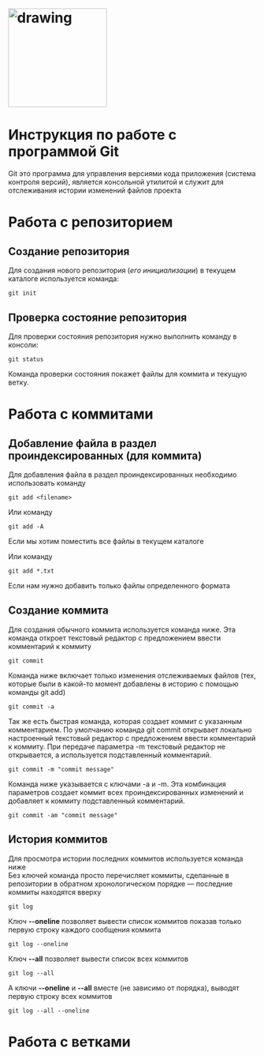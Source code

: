 # <img src="https://www.funklang.com/git_logo.png" alt="drawing" width="200"/>
# Инструкция по работе с программой Git
Git это программа для управления версиями кода приложения (система контроля версий), является консольной утилитой и служит для отслеживания истории изменений файлов проекта

# Работа с репозиторием
## Создание репозитория

Для создания нового репозитория (*его инициализации*) в текущем каталоге используется команда:

    git init

## Проверка состояние репозитория

Для проверки состояния репозитория нужно выполнить команду в консоли:

    git status

Команда проверки состояния покажет файлы для коммита и текущую ветку.

# Работа с коммитами
## Добавление файла в раздел проиндексированных (для коммита)

Для добавления файла в раздел проиндексированных необходимо использовать команду

    git add <filename>

Или команду

    git add -A

Если мы хотим поместить все файлы в текущем каталоге

Или команду

    git add *.txt

Если нам нужно добавить только файлы определенного формата

## Создание коммита

Для создания обычного коммита используется команда ниже. Эта команда откроет текстовый редактор с предложением ввести комментарий к коммиту

    git commit

Команда ниже включает только изменения отслеживаемых файлов (тех, которые были в какой-то момент добавлены в историю с помощью команды git add)

    git commit -a

Так же есть быстрая команда, которая создает коммит с указанным комментарием.
По умолчанию команда git commit открывает локально настроенный текстовый редактор с предложением ввести комментарий к коммиту.
При передаче параметра -m текстовый редактор не открывается, а используется подставленный комментарий.

    git commit -m "commit message"

Команда ниже указывается с ключами -a и -m.
Эта комбинация параметров создает коммит всех проиндексированных изменений и добавляет к коммиту подставленный комментарий.

    git commit -am "commit message"

## История коммитов

Для просмотра истории последних коммитов используется команда ниже  
Без ключей команда просто перечисляет коммиты, сделанные в репозитории в обратном хронологическом порядке — последние коммиты находятся вверху

    git log

Ключ **--oneline** позволяет вывести список коммитов показав только первую строку каждого сообщения коммита

    git log --oneline

Ключ **--all** позволяет вывести список всех коммитов

    git log --all

А ключи **--oneline** и **--all** вместе (не зависимо от порядка), выводят первую строку всех коммитов

    git log --all --oneline



# Работа с ветками

